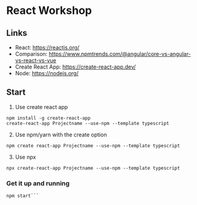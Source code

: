# React Workshop

## Links

- React: https://reactjs.org/
- Comparison: https://www.npmtrends.com/@angular/core-vs-angular-vs-react-vs-vue
- Create React App: https://create-react-app.dev/
- Node: https://nodejs.org/

## Start

1. Use create react app

```
npm install -g create-react-app
create-react-app Projectname --use-npm --template typescript
```

2. Use npm/yarn with the create option

`npm create react-app Projectname --use-npm --template typescript`

3. Use npx

`npx create-react-app Projectname --use-npm --template typescript`

### Get it up and running

````npm install
npm start```
````

